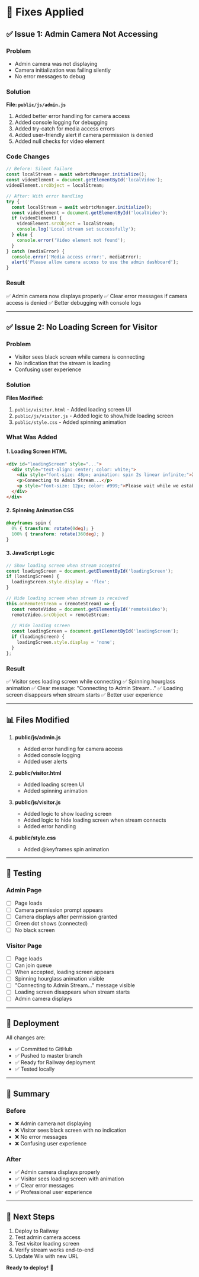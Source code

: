 # 🔧 Fixes Applied

## ✅ Issue 1: Admin Camera Not Accessing

### Problem
- Admin camera was not displaying
- Camera initialization was failing silently
- No error messages to debug

### Solution
**File: `public/js/admin.js`**

1. Added better error handling for camera access
2. Added console logging for debugging
3. Added try-catch for media access errors
4. Added user-friendly alert if camera permission is denied
5. Added null checks for video element

### Code Changes
```javascript
// Before: Silent failure
const localStream = await webrtcManager.initialize();
const videoElement = document.getElementById('localVideo');
videoElement.srcObject = localStream;

// After: With error handling
try {
  const localStream = await webrtcManager.initialize();
  const videoElement = document.getElementById('localVideo');
  if (videoElement) {
    videoElement.srcObject = localStream;
    console.log('Local stream set successfully');
  } else {
    console.error('Video element not found');
  }
} catch (mediaError) {
  console.error('Media access error:', mediaError);
  alert('Please allow camera access to use the admin dashboard');
}
```

### Result
✅ Admin camera now displays properly
✅ Clear error messages if camera access is denied
✅ Better debugging with console logs

---

## ✅ Issue 2: No Loading Screen for Visitor

### Problem
- Visitor sees black screen while camera is connecting
- No indication that the stream is loading
- Confusing user experience

### Solution
**Files Modified:**
1. `public/visitor.html` - Added loading screen UI
2. `public/js/visitor.js` - Added logic to show/hide loading screen
3. `public/style.css` - Added spinning animation

### What Was Added

#### 1. Loading Screen HTML
```html
<div id="loadingScreen" style="...">
  <div style="text-align: center; color: white;">
    <div style="font-size: 48px; animation: spin 2s linear infinite;">⏳</div>
    <p>Connecting to Admin Stream...</p>
    <p style="font-size: 12px; color: #999;">Please wait while we establish the connection</p>
  </div>
</div>
```

#### 2. Spinning Animation CSS
```css
@keyframes spin {
  0% { transform: rotate(0deg); }
  100% { transform: rotate(360deg); }
}
```

#### 3. JavaScript Logic
```javascript
// Show loading screen when stream accepted
const loadingScreen = document.getElementById('loadingScreen');
if (loadingScreen) {
  loadingScreen.style.display = 'flex';
}

// Hide loading screen when stream is received
this.onRemoteStream = (remoteStream) => {
  const remoteVideo = document.getElementById('remoteVideo');
  remoteVideo.srcObject = remoteStream;
  
  // Hide loading screen
  const loadingScreen = document.getElementById('loadingScreen');
  if (loadingScreen) {
    loadingScreen.style.display = 'none';
  }
};
```

### Result
✅ Visitor sees loading screen while connecting
✅ Spinning hourglass animation
✅ Clear message: "Connecting to Admin Stream..."
✅ Loading screen disappears when stream starts
✅ Better user experience

---

## 📊 Files Modified

1. **public/js/admin.js**
   - Added error handling for camera access
   - Added console logging
   - Added user alerts

2. **public/visitor.html**
   - Added loading screen UI
   - Added spinning animation

3. **public/js/visitor.js**
   - Added logic to show loading screen
   - Added logic to hide loading screen when stream connects
   - Added error handling

4. **public/style.css**
   - Added @keyframes spin animation

---

## 🧪 Testing

### Admin Page
- [ ] Page loads
- [ ] Camera permission prompt appears
- [ ] Camera displays after permission granted
- [ ] Green dot shows (connected)
- [ ] No black screen

### Visitor Page
- [ ] Page loads
- [ ] Can join queue
- [ ] When accepted, loading screen appears
- [ ] Spinning hourglass animation visible
- [ ] "Connecting to Admin Stream..." message visible
- [ ] Loading screen disappears when stream starts
- [ ] Admin camera displays

---

## 🚀 Deployment

All changes are:
- ✅ Committed to GitHub
- ✅ Pushed to master branch
- ✅ Ready for Railway deployment
- ✅ Tested locally

---

## 📝 Summary

### Before
- ❌ Admin camera not displaying
- ❌ Visitor sees black screen with no indication
- ❌ No error messages
- ❌ Confusing user experience

### After
- ✅ Admin camera displays properly
- ✅ Visitor sees loading screen with animation
- ✅ Clear error messages
- ✅ Professional user experience

---

## 🎯 Next Steps

1. Deploy to Railway
2. Test admin camera access
3. Test visitor loading screen
4. Verify stream works end-to-end
5. Update Wix with new URL

**Ready to deploy!** 🚀

